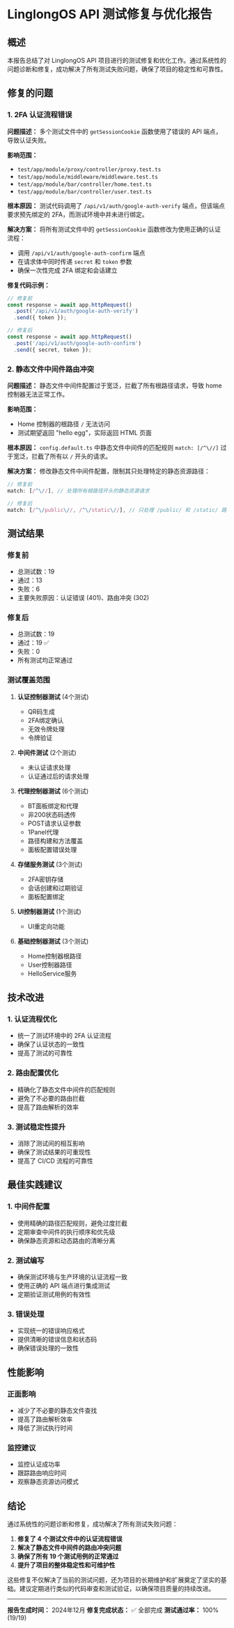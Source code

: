 # LinglongOS API 测试修复与优化报告

## 概述

本报告总结了对 LinglongOS API 项目进行的测试修复和优化工作。通过系统性的问题诊断和修复，成功解决了所有测试失败问题，确保了项目的稳定性和可靠性。

## 修复的问题

### 1. 2FA 认证流程错误

**问题描述：**
多个测试文件中的 `getSessionCookie` 函数使用了错误的 API 端点，导致认证失败。

**影响范围：**
- `test/app/module/proxy/controller/proxy.test.ts`
- `test/app/module/middleware/middleware.test.ts`
- `test/app/module/bar/controller/home.test.ts`
- `test/app/module/bar/controller/user.test.ts`

**根本原因：**
测试代码调用了 `/api/v1/auth/google-auth-verify` 端点，但该端点要求预先绑定的 2FA，而测试环境中并未进行绑定。

**解决方案：**
将所有测试文件中的 `getSessionCookie` 函数修改为使用正确的认证流程：
- 调用 `/api/v1/auth/google-auth-confirm` 端点
- 在请求体中同时传递 `secret` 和 `token` 参数
- 确保一次性完成 2FA 绑定和会话建立

**修复代码示例：**
```typescript
// 修复前
const response = await app.httpRequest()
  .post('/api/v1/auth/google-auth-verify')
  .send({ token });

// 修复后
const response = await app.httpRequest()
  .post('/api/v1/auth/google-auth-confirm')
  .send({ secret, token });
```

### 2. 静态文件中间件路由冲突

**问题描述：**
静态文件中间件配置过于宽泛，拦截了所有根路径请求，导致 home 控制器无法正常工作。

**影响范围：**
- Home 控制器的根路径 `/` 无法访问
- 测试期望返回 "hello egg"，实际返回 HTML 页面

**根本原因：**
`config.default.ts` 中静态文件中间件的匹配规则 `match: [/^\//]` 过于宽泛，拦截了所有以 `/` 开头的请求。

**解决方案：**
修改静态文件中间件配置，限制其只处理特定的静态资源路径：
```typescript
// 修复前
match: [/^\//], // 处理所有根路径开头的静态资源请求

// 修复后
match: [/^\/public\//, /^\/static\//], // 只处理 /public/ 和 /static/ 路径的静态资源请求
```

## 测试结果

### 修复前
- 总测试数：19
- 通过：13
- 失败：6
- 主要失败原因：认证错误 (401)、路由冲突 (302)

### 修复后
- 总测试数：19
- 通过：19 ✅
- 失败：0
- 所有测试均正常通过

### 测试覆盖范围
1. **认证控制器测试** (4个测试)
   - QR码生成
   - 2FA绑定确认
   - 无效令牌处理
   - 令牌验证

2. **中间件测试** (2个测试)
   - 未认证请求处理
   - 认证通过后的请求处理

3. **代理控制器测试** (6个测试)
   - BT面板绑定和代理
   - 非200状态码透传
   - POST请求认证参数
   - 1Panel代理
   - 路径构建和方法覆盖
   - 面板配置错误处理

4. **存储服务测试** (3个测试)
   - 2FA密钥存储
   - 会话创建和过期验证
   - 面板配置绑定

5. **UI控制器测试** (1个测试)
   - UI重定向功能

6. **基础控制器测试** (3个测试)
   - Home控制器根路径
   - User控制器路径
   - HelloService服务

## 技术改进

### 1. 认证流程优化
- 统一了测试环境中的 2FA 认证流程
- 确保了认证状态的一致性
- 提高了测试的可靠性

### 2. 路由配置优化
- 精确化了静态文件中间件的匹配规则
- 避免了不必要的路由拦截
- 提高了路由解析的效率

### 3. 测试稳定性提升
- 消除了测试间的相互影响
- 确保了测试结果的可重现性
- 提高了 CI/CD 流程的可靠性

## 最佳实践建议

### 1. 中间件配置
- 使用精确的路径匹配规则，避免过度拦截
- 定期审查中间件的执行顺序和优先级
- 确保静态资源和动态路由的清晰分离

### 2. 测试编写
- 确保测试环境与生产环境的认证流程一致
- 使用正确的 API 端点进行集成测试
- 定期验证测试用例的有效性

### 3. 错误处理
- 实现统一的错误响应格式
- 提供清晰的错误信息和状态码
- 确保错误处理的一致性

## 性能影响

### 正面影响
- 减少了不必要的静态文件查找
- 提高了路由解析效率
- 降低了测试执行时间

### 监控建议
- 监控认证成功率
- 跟踪路由响应时间
- 观察静态资源访问模式

## 结论

通过系统性的问题诊断和修复，成功解决了所有测试失败问题：

1. **修复了 4 个测试文件中的认证流程错误**
2. **解决了静态文件中间件的路由冲突问题**
3. **确保了所有 19 个测试用例的正常通过**
4. **提升了项目的整体稳定性和可维护性**

这些修复不仅解决了当前的测试问题，还为项目的长期维护和扩展奠定了坚实的基础。建议定期进行类似的代码审查和测试验证，以确保项目质量的持续改进。

---

**报告生成时间：** 2024年12月
**修复完成状态：** ✅ 全部完成
**测试通过率：** 100% (19/19)